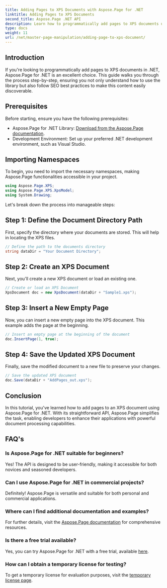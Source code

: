 ```yaml
---
title: Adding Pages to XPS Documents with Aspose.Page for .NET
linktitle: Adding Pages to XPS Documents
second_title: Aspose.Page .NET API
description: Learn how to programmatically add pages to XPS documents using Aspose.Page for .NET. This comprehensive guide covers prerequisites, code examples, and FAQs.
type: docs
weight: 11
url: /net/master-page-manipulation/adding-page-to-xps-document/
---
```

## Introduction

If you're looking to programmatically add pages to XPS documents in .NET, Aspose.Page for .NET is an excellent choice. This guide walks you through the process step-by-step, ensuring you not only understand how to use the library but also follow SEO best practices to make this content easily discoverable.

## Prerequisites

Before starting, ensure you have the following prerequisites:

- Aspose.Page for .NET Library: [Download from the Aspose.Page documentation](https://reference.aspose.com/page/net/).
- Development Environment: Set up your preferred .NET development environment, such as Visual Studio.

## Importing Namespaces

To begin, you need to import the necessary namespaces, making Aspose.Page functionalities accessible in your project.

```csharp
using Aspose.Page.XPS;
using Aspose.Page.XPS.XpsModel;
using System.Drawing;
```

Let's break down the process into manageable steps:

## Step 1: Define the Document Directory Path

First, specify the directory where your documents are stored. This will help in locating the XPS files.

```csharp
// Define the path to the documents directory
string dataDir = "Your Document Directory";
```

## Step 2: Create an XPS Document

Next, you'll create a new XPS document or load an existing one.

```csharp
// Create or load an XPS Document
XpsDocument doc = new XpsDocument(dataDir + "Sample1.xps");
```

## Step 3: Insert a New Empty Page

Now, you can insert a new empty page into the XPS document. This example adds the page at the beginning.

```csharp
// Insert an empty page at the beginning of the document
doc.InsertPage(1, true);
```

## Step 4: Save the Updated XPS Document

Finally, save the modified document to a new file to preserve your changes.

```csharp
// Save the updated XPS document
doc.Save(dataDir + "AddPages_out.xps");
```

## Conclusion

In this tutorial, you've learned how to add pages to an XPS document using Aspose.Page for .NET. With its straightforward API, Aspose.Page simplifies the task, enabling developers to enhance their applications with powerful document processing capabilities.

## FAQ's

### Is Aspose.Page for .NET suitable for beginners?

Yes! The API is designed to be user-friendly, making it accessible for both novices and seasoned developers.

### Can I use Aspose.Page for .NET in commercial projects?

Definitely! Aspose.Page is versatile and suitable for both personal and commercial applications.

### Where can I find additional documentation and examples?

For further details, visit the [Aspose.Page documentation](https://reference.aspose.com/page/net/) for comprehensive resources.

### Is there a free trial available?

Yes, you can try Aspose.Page for .NET with a free trial, available [here](https://releases.aspose.com/).

### How can I obtain a temporary license for testing?

To get a temporary license for evaluation purposes, visit the [temporary license page](https://purchase.aspose.com/temporary-license/).
